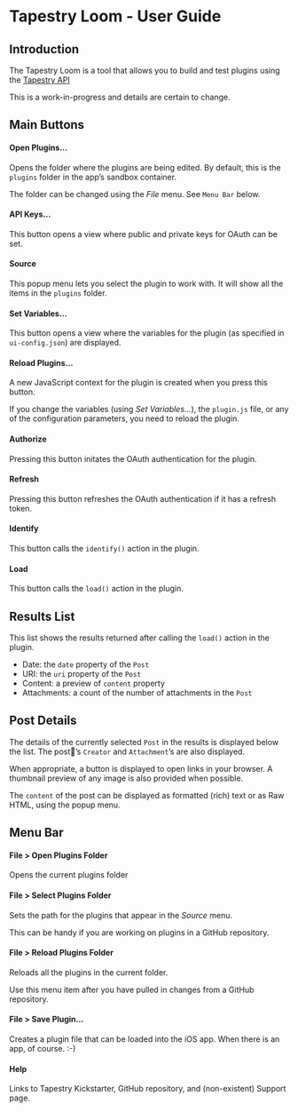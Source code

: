 
# Tapestry Loom - User Guide

## Introduction

The Tapestry Loom is a tool that allows you to build and test plugins using the [Tapestry API](API.md)

This is a work-in-progress and details are certain to change.


## Main Buttons

#### Open Plugins…

Opens the folder where the plugins are being edited. By default, this is the `plugins` folder in the app’s sandbox container.

The folder can be changed using the _File_ menu. See `Menu Bar` below.

#### API Keys…

This button opens a view where public and private keys for OAuth can be set.

#### Source

This popup menu lets you select the plugin to work with. It will show all the items in the `plugins` folder.

#### Set Variables…

This button opens a view where the variables for the plugin (as specified in `ui-config.json`) are displayed.

#### Reload Plugins…

A new JavaScript context for the plugin is created when you press this button.

If you change the variables (using _Set Variables…_), the `plugin.js` file, or any of the configuration parameters, you need to reload the plugin.

#### Authorize

Pressing this button initates the OAuth authentication for the plugin.

#### Refresh

Pressing this button refreshes the OAuth authentication if it has a refresh token.

#### Identify

This button calls the `identify()` action in the plugin.

#### Load

This button calls the `load()` action in the plugin.


## Results List

This list shows the results returned after calling the `load()` action in the plugin.

* Date: the `date` property of the `Post`
* URI: the `uri` property of the `Post`
* Content: a preview of `content` property
* Attachments: a count of the number of attachments in the `Post`


## Post Details

The details of the currently selected `Post` in the results is displayed below the list. The post’s `Creator` and `Attachment`’s are also displayed.

When appropriate, a button is displayed to open links in your browser. A thumbnail preview of any image is also provided when possible.	

The `content` of the post can be displayed as formatted (rich) text or as Raw HTML, using the popup menu.


## Menu Bar

#### File > Open Plugins Folder

Opens the current plugins folder

#### File > Select Plugins Folder

Sets the path for the plugins that appear in the _Source_ menu.

This can be handy if you are working on plugins in a GitHub repository.

#### File > Reload Plugins Folder

Reloads all the plugins in the current folder.

Use this menu item after you have pulled in changes from a GitHub repository.

#### File > Save Plugin…

Creates a plugin file that can be loaded into the iOS app. When there is an app, of course. :-)

#### Help

Links to Tapestry Kickstarter, GitHub repository, and (non-existent) Support page.
